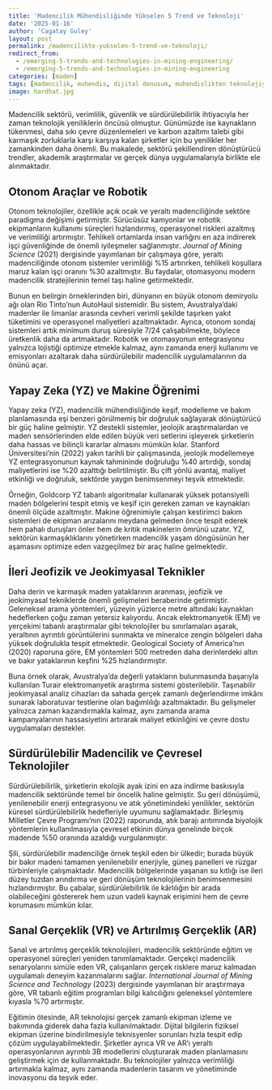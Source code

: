 ```yaml
---
title: 'Madencilik Mühendisliğinde Yükselen 5 Trend ve Teknoloji'
date: '2025-01-16'
author: 'Cagatay Guley'
layout: post
permalink: /madencilikte-yukselen-5-trend-ve-teknoloji/
redirect_from:
  - /emerging-5-trends-and-technologies-in-mining-engineering/
  - /emerging-5-trends-and-technologies-in-mining-engineering
categories: [maden]
tags: [madencilik, muhendis, dijital donusum, muhendislikten teknolojiye, uzaktan calisma, dijital beceriler, veri odakli kararlar]
image: hardhat.jpg
---
```


Madencilik sektörü, verimlilik, güvenlik ve sürdürülebilirlik ihtiyacıyla her zaman teknolojik yeniliklerin öncüsü olmuştur. Günümüzde ise kaynakların tükenmesi, daha sıkı çevre düzenlemeleri ve karbon azaltımı talebi gibi karmaşık zorluklarla karşı karşıya kalan şirketler için bu yenilikler her zamankinden daha önemli. Bu makalede, sektörü şekillendiren dönüştürücü trendler, akademik araştırmalar ve gerçek dünya uygulamalarıyla birlikte ele alınmaktadır.

## Otonom Araçlar ve Robotik

Otonom teknolojiler, özellikle açık ocak ve yeraltı madenciliğinde sektöre paradigma değişimi getirmiştir. Sürücüsüz kamyonlar ve robotik ekipmanların kullanımı süreçleri hızlandırmış, operasyonel riskleri azaltmış ve verimliliği artırmıştır. Tehlikeli ortamlarda insan varlığını en aza indirerek işçi güvenliğinde de önemli iyileşmeler sağlanmıştır. *Journal of Mining Science* (2021) dergisinde yayımlanan bir çalışmaya göre, yeraltı madenciliğinde otonom sistemler verimliliği %15 artırırken, tehlikeli koşullara maruz kalan işçi oranını %30 azaltmıştır. Bu faydalar, otomasyonu modern madencilik stratejilerinin temel taşı haline getirmektedir.

Bunun en belirgin örneklerinden biri, dünyanın en büyük otonom demiryolu ağı olan Rio Tinto’nun AutoHaul sistemidir. Bu sistem, Avustralya’daki madenler ile limanlar arasında cevheri verimli şekilde taşırken yakıt tüketimini ve operasyonel maliyetleri azaltmaktadır. Ayrıca, otonom sondaj sistemleri artık minimum duruş süresiyle 7/24 çalışabilmekte, böylece üretkenlik daha da artmaktadır. Robotik ve otomasyonun entegrasyonu yalnızca lojistiği optimize etmekle kalmaz, aynı zamanda enerji kullanımı ve emisyonları azaltarak daha sürdürülebilir madencilik uygulamalarının da önünü açar.

## Yapay Zeka (YZ) ve Makine Öğrenimi

Yapay zeka (YZ), madencilik mühendisliğinde keşif, modelleme ve bakım planlamasında eşi benzeri görülmemiş bir doğruluk sağlayarak dönüştürücü bir güç haline gelmiştir. YZ destekli sistemler, jeolojik araştırmalardan ve maden sensörlerinden elde edilen büyük veri setlerini işleyerek şirketlerin daha hassas ve bilinçli kararlar almasını mümkün kılar. Stanford Üniversitesi’nin (2022) yakın tarihli bir çalışmasında, jeolojik modellemeye YZ entegrasyonunun kaynak tahmininde doğruluğu %40 artırdığı, sondaj maliyetlerini ise %20 azalttığı belirtilmiştir. Bu çift yönlü avantaj, maliyet etkinliği ve doğruluk, sektörde yaygın benimsenmeyi teşvik etmektedir.

Örneğin, Goldcorp YZ tabanlı algoritmalar kullanarak yüksek potansiyelli maden bölgelerini tespit etmiş ve keşif için gereken zaman ve kaynakları önemli ölçüde azaltmıştır. Makine öğrenimiyle çalışan kestirimci bakım sistemleri de ekipman arızalarını meydana gelmeden önce tespit ederek hem pahalı duruşları önler hem de kritik makinelerin ömrünü uzatır. YZ, sektörün karmaşıklıklarını yönetirken madencilik yaşam döngüsünün her aşamasını optimize eden vazgeçilmez bir araç haline gelmektedir.

## İleri Jeofizik ve Jeokimyasal Teknikler

Daha derin ve karmaşık maden yataklarının aranması, jeofizik ve jeokimyasal tekniklerde önemli gelişmeleri beraberinde getirmiştir. Geleneksel arama yöntemleri, yüzeyin yüzlerce metre altındaki kaynakları hedeflerken çoğu zaman yetersiz kalıyordu. Ancak elektromanyetik (EM) ve yerçekimi tabanlı araştırmalar gibi teknolojiler bu sınırlamaları aşarak, yeraltının ayrıntılı görüntülerini sunmakta ve mineralce zengin bölgeleri daha yüksek doğrulukla tespit etmektedir. Geological Society of America’nın (2020) raporuna göre, EM yöntemleri 500 metreden daha derinlerdeki altın ve bakır yataklarının keşfini %25 hızlandırmıştır.

Buna örnek olarak, Avustralya’da değerli yatakların bulunmasında başarıyla kullanılan Turair elektromanyetik araştırma sistemi gösterilebilir. Taşınabilir jeokimyasal analiz cihazları da sahada gerçek zamanlı değerlendirme imkânı sunarak laboratuvar testlerine olan bağımlılığı azaltmaktadır. Bu gelişmeler yalnızca zaman kazandırmakla kalmaz, aynı zamanda arama kampanyalarının hassasiyetini artırarak maliyet etkinliğini ve çevre dostu uygulamaları destekler.

## Sürdürülebilir Madencilik ve Çevresel Teknolojiler

Sürdürülebilirlik, şirketlerin ekolojik ayak izini en aza indirme baskısıyla madencilik sektöründe temel bir öncelik haline gelmiştir. Su geri dönüşümü, yenilenebilir enerji entegrasyonu ve atık yönetimindeki yenilikler, sektörün küresel sürdürülebilirlik hedefleriyle uyumunu sağlamaktadır. Birleşmiş Milletler Çevre Programı’nın (2022) raporunda, atık barajı arıtımında biyolojik yöntemlerin kullanılmasıyla çevresel etkinin dünya genelinde birçok madende %50 oranında azaldığı vurgulanmıştır.

Şili, sürdürülebilir madenciliğe örnek teşkil eden bir ülkedir; burada büyük bir bakır madeni tamamen yenilenebilir enerjiyle, güneş panelleri ve rüzgar türbinleriyle çalışmaktadır. Madencilik bölgelerinde yaşanan su kıtlığı ise ileri düzey tuzdan arındırma ve geri dönüşüm teknolojilerinin benimsenmesini hızlandırmıştır. Bu çabalar, sürdürülebilirlik ile kârlılığın bir arada olabileceğini göstererek hem uzun vadeli kaynak erişimini hem de çevre korumasını mümkün kılar.

## Sanal Gerçeklik (VR) ve Artırılmış Gerçeklik (AR)

Sanal ve artırılmış gerçeklik teknolojileri, madencilik sektöründe eğitim ve operasyonel süreçleri yeniden tanımlamaktadır. Gerçekçi madencilik senaryolarını simüle eden VR, çalışanların gerçek risklere maruz kalmadan uygulamalı deneyim kazanmalarını sağlar. *International Journal of Mining Science and Technology* (2023) dergisinde yayımlanan bir araştırmaya göre, VR tabanlı eğitim programları bilgi kalıcılığını geleneksel yöntemlere kıyasla %70 artırmıştır.

Eğitimin ötesinde, AR teknolojisi gerçek zamanlı ekipman izleme ve bakımında giderek daha fazla kullanılmaktadır. Dijital bilgilerin fiziksel ekipman üzerine bindirilmesiyle teknisyenler sorunları hızla tespit edip çözüm uygulayabilmektedir. Şirketler ayrıca VR ve AR’ı yeraltı operasyonlarının ayrıntılı 3B modellerini oluşturarak maden planlamasını geliştirmek için de kullanmaktadır. Bu teknolojiler yalnızca verimliliği artırmakla kalmaz, aynı zamanda madenlerin tasarım ve yönetiminde inovasyonu da teşvik eder.
